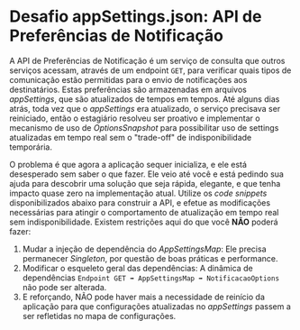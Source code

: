 # Desafio appSettings.json: API de Preferências de Notificação

A API de Preferências de Notificação é um serviço de consulta que outros serviços acessam, através de um endpoint `GET`, para verificar quais tipos de comunicação estão permitidas para o envio de notificações aos destinatários. Estas preferências são armazenadas em arquivos *appSettings*, que são atualizados de tempos em tempos. Até alguns dias atrás, toda vez que o *appSettings* era atualizado, o serviço precisava ser reiniciado, então o estagiário resolveu ser proativo e implementar o mecanismo de uso de *OptionsSnapshot* para possibilitar uso de settings atualizadas em tempo real sem o "trade-off" de indisponibilidade temporária.

O problema é que agora a aplicação sequer inicializa, e ele está desesperado sem saber o que fazer. Ele veio até você e está pedindo sua ajuda para descobrir uma solução que seja rápida, elegante, e que tenha impacto quase zero na implementação atual. Utilize os *code snippets* disponibilizados abaixo para construir a API, e efetue as modificações necessárias para atingir o comportamento de atualização em tempo real sem indisponibilidade. Existem restrições aqui do que você **NÃO** poderá fazer:
1. Mudar a injeção de dependência do *AppSettingsMap*: Ele precisa permanecer *Singleton*, por questão de boas práticas e performance.
2. Modificar o esqueleto geral das dependências: A dinâmica de dependências `Endpoint GET ➡ AppSettingsMap ➡ NotificacaoOptions` não pode ser alterada.
3. E reforçando, NÃO pode haver mais a necessidade de reinício da aplicação para que configurações atualizadas no *appSettings* passem a ser refletidas no mapa de configurações.